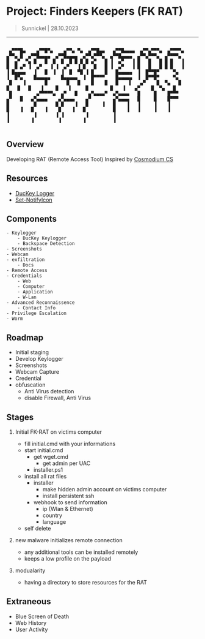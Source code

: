 # Project: Finders Keepers (FK RAT)
> Sunnickel | 28.10.2023
---
```

 ▄▀▀▀█▄    ▄▀▀█▀▄    ▄▀▀▄ ▀▄  ▄▀▀█▄▄   ▄▀▀█▄▄▄▄  ▄▀▀▄▀▀▀▄  ▄▀▀▀▀▄      ▄▀▀▄ █  ▄▀▀█▄▄▄▄  ▄▀▀█▄▄▄▄  ▄▀▀▄▀▀▀▄  ▄▀▀█▄▄▄▄  ▄▀▀▄▀▀▀▄  ▄▀▀▀▀▄ 
█  ▄▀  ▀▄ █   █  █  █  █ █ █ █ ▄▀   █ ▐  ▄▀   ▐ █   █   █ █ █   ▐     █  █ ▄▀ ▐  ▄▀   ▐ ▐  ▄▀   ▐ █   █   █ ▐  ▄▀   ▐ █   █   █ █ █   ▐ 
▐ █▄▄▄▄   ▐   █  ▐  ▐  █  ▀█ ▐ █    █   █▄▄▄▄▄  ▐  █▀▀█▀     ▀▄       ▐  █▀▄    █▄▄▄▄▄    █▄▄▄▄▄  ▐  █▀▀▀▀    █▄▄▄▄▄  ▐  █▀▀█▀     ▀▄   
 █    ▐       █       █   █    █    █   █    ▌   ▄▀    █  ▀▄   █        █   █   █    ▌    █    ▌     █        █    ▌   ▄▀    █  ▀▄   █  
 █         ▄▀▀▀▀▀▄  ▄▀   █    ▄▀▄▄▄▄▀  ▄▀▄▄▄▄   █     █    █▀▀▀       ▄▀   █   ▄▀▄▄▄▄    ▄▀▄▄▄▄    ▄▀        ▄▀▄▄▄▄   █     █    █▀▀▀   
█         █       █ █    ▐   █     ▐   █    ▐   ▐     ▐    ▐          █    ▐   █    ▐    █    ▐   █          █    ▐   ▐     ▐    ▐      
▐         ▐       ▐ ▐        ▐         ▐                              ▐        ▐         ▐        ▐          ▐                          


```

## Overview 
Developing RAT (Remote Access Tool)
Inspired by [Cosmodium CS](https://github.com/CosmodiumCS)

## Resources 
- [DucKey Logger](https://github.com/PrettyBoyCosmo/DucKey-Logger)
- [Set-NotifyIcon](https://github.com/stevencohn/WindowsPowerShell/blob/fd56aec2c8823c7600cba29e38b9913b109fbf9d/Modules/Scripts/Set-NotifyIcon.ps1)

## Components 
    - Keylogger
        - DucKey Keylogger
        - Backspace Detection
    - Screenshots
    - Webcam
    - exfiltration
        - Docs
    - Remote Access
    - Credentials
        - Web
        - Computer
        - Application
        - W-Lan
    - Advanced Reconnaissence
        - Contact Info
    - Privilege Escalation
    - Worm
    
## Roadmap
- Initial staging
- Develop Keylogger
- Screenshots
- Webcam Capture
- Credential 
- obfuscation
    - Anti Virus detection
    - disable Firewall, Anti Virus

## Stages
1. Initial FK-RAT on victims computer
    - fill initial.cmd with your informations
    - start initial.cmd
        - get wget.cmd 
            - get admin per UAC 
        - installer.ps1 
    - install all rat files
        - installer
            - make hidden admin account on victims computer
            - install persistent ssh
        - webhook to send information
            - ip (Wlan & Ethernet)
            - country
            - language
    - self delete

2. new malware initializes remote connection
    - any additional tools can be installed remotely
    - keeps a low profile on the payload
3. modualarity
    - having a directory to store resources for the RAT

## Extraneous
- Blue Screen of Death
- Web History
- User Activity
